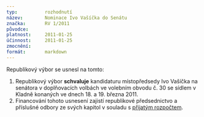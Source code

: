 ```yaml
---
typ:          rozhodnutí
název:        Nominace Ivo Vašíčka do Senátu
značka:       RV 1/2011
původce:      
platnost:     2011-01-25
účinnost:     2011-01-25
zmocnění:     
formát:       markdown
---
```


Republikový výbor se usnesl na tomto:

1. Republikový výbor **schvaluje** kandidaturu místopředsedy Ivo Vašíčka na senátora v doplňovacích volbách ve volebním obvodu č. 30 se sídlem v Kladně konaných ve dnech 18. a 19. března 2011.
2. Financování tohoto usnesení zajistí republikové předsednictvo a příslušné odbory ze svých kapitol v souladu s [přijatým rozpočtem](http://www.pirati.cz/rv/16/2010).
